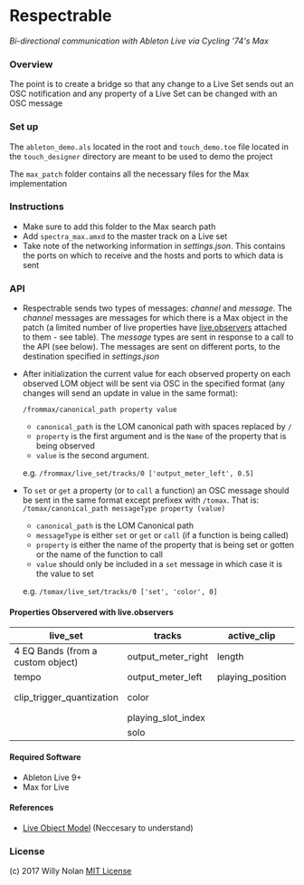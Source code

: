 # Respectrable
*Bi-directional communication with Ableton Live via Cycling '74's Max*

### Overview
The point is to create a bridge so that any change to a Live Set sends out an OSC notification and any property of a Live Set can be changed with an OSC message


### Set up
The  `ableton_demo.als` located in the root and `touch_demo.toe` file located in the `touch_designer` directory are meant to be used to demo the project

The `max_patch` folder contains all the necessary files for the Max implementation

### Instructions
- Make sure to add this folder to the Max search path
- Add `spectra_max.amxd` to the master track on a Live set
- Take note of the networking information in *settings.json*. This contains the ports on which to receive and the hosts and ports to which data is sent
 
### API
- Respectrable sends two types of messages: *channel* and *message*. The *channel* messages are messages for which there is a Max object in the patch (a limited number of live properties have [live.observers](https://docs.cycling74.com/max6/dynamic/c74_docs.html#live.observer) attached to them - see table). The *message* types are sent in response to a call to the API (see below). The messages are sent on different ports, to the destination specified in *settings.json*
- After initialization the current value for each observed property on each observed LOM object will be sent via OSC in the specified format (any changes will send an update in value in the same format):
	
    `/frommax/canonical_path property value`
	- `canonical_path` is the LOM canonical path with spaces replaced by `/`
	- `property` is the first argument and is the `Name` of the property that is being observed
	- `value` is the second argument. 
	
    e.g. `/frommax/live_set/tracks/0 ['output_meter_left', 0.5]`

- To `set` or `get` a property (or to `call` a function) an OSC message should be sent in the same format except prefixex with `/tomax`. That is:
`/tomax/canonical_path messageType property (value)`

	- `canonical_path` is the LOM Canonical path
	- `messageType` is either `set` or `get` or `call` (if a function is being called)
	- `property` is either the name of the property that is being set or gotten or the name of the function to call
	- `value` should only be included in a `set` message in which case it is the value to set

	e.g. `/tomax/live_set/tracks/0 ['set', 'color', 0] `

#### Properties Observered with live.observers	

| live_set                          | tracks             | active_clip      | devices    | mixer_device            | clip  |
|-----------------------------------|--------------------|------------------|------------|-------------------------|-------|
| 4 EQ Bands (from a custom object) | output_meter_right | length           | parameters | panning                 | color |
| tempo                             | output_meter_left  | playing_position |            | volume                  |       |
| clip_trigger_quantization         | color              |                  |            | track_activator (value) |       |
|                                   | playing_slot_index |                  |            |                         |       |
|                                   | solo               |                  |            |                         |       |

#### Required Software
- Ableton Live 9+
- Max for Live

#### References
- [Live Object Model](https://docs.cycling74.com/max7/vignettes/live_object_model) (Neccesary to understand)

### License
(c) 2017 Willy Nolan [MIT License](https://en.wikipedia.org/wiki/MIT_License)

